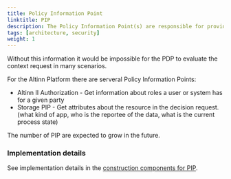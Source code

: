```yaml
---
title: Policy Information Point
linktitle: PIP
description: The Policy Information Point(s) are responsible for providing needed information to the context handler so it can enrich the context request.
tags: [architecture, security]
weight: 1
---
```


Without this information it would be impossible for the PDP to evaluate the context request in many scenarios.

For the Altinn Platform there are serveral Policy Information Points:

- Altinn II Authorization - Get information about roles a user or system has for a given party
- Storage PIP - Get attributes about the resource in the decision request. (what kind of app, who is the reportee of the data, what is the current process state)

The number of PIP are expected to grow in the future.

### Implementation details

See implementation details in the [construction components for PIP](/nb/authorization/reference/architecture/accesscontrol/#policy-information-point---roles).
